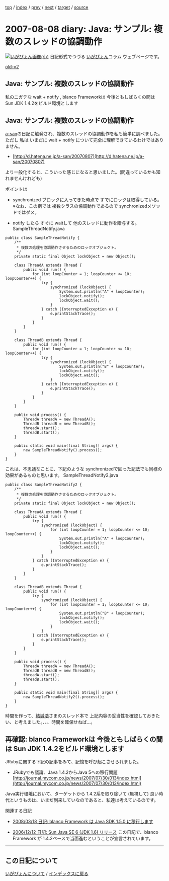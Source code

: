 [top](https://igapyon.github.io/diary/) 
 / [index](https://igapyon.github.io/diary/2007/index.html) 
 / [prev](https://igapyon.github.io/diary/2007/ig070811.html) 
 / [next](https://igapyon.github.io/diary/2007/ig070729.html) 
 / [target](https://igapyon.github.io/diary/2007/ig070808.html) 
 / [source](https://github.com/igapyon/diary/blob/gh-pages/2007/ig070808.html.src.md) 

2007-08-08 diary: Java: サンプル: 複数のスレッドの協調動作
=====================================================================================================
[![いがぴょん画像(小)](https://igapyon.github.io/diary/images/iga200306s.jpg "いがぴょん")](https://igapyon.github.io/diary/memo/memoigapyon.html) 日記形式でつづる [いがぴょん](https://igapyon.github.io/diary/memo/memoigapyon.html)コラム ウェブページです。

[old-v2](ig070808-orig.html)

## Java: サンプル: 複数のスレッドの協調動作

私のニガテな wait + notify , blanco Frameworkは 今後ともしばらくの間は Sun JDK 1.4.2をビルド環境とします


## Java: サンプル: 複数のスレッドの協調動作

[a-san](http://d.hatena.ne.jp/a-san/)の日記に触発され、複数のスレッドの協調動作を私も簡単に調べました。ただし 私は いまだに wait +
notify について完全に理解できているわけではありません。

* [http://d.hatena.ne.jp/a-san/20070807](http://d.hatena.ne.jp/a-san/20070807)

より一般化すると、こういった感じになると思いました。(間違っているかも知れませんけれども)

ポイントは

* synchronized ブロックに入ってきた時点で すでにロックは取得している。
  ※なお、この例では 複数クラスの協調動作であるので synchronizedメソッドではダメ。
  
* notify したら すぐに waitして 他のスレッドに動作を贈与する。
SampleThreadNotify.java

      
```
public class SampleThreadNotify {
    /**
     * 複数の処理を協調動作させるためのロックオブジェクト。
     */
    private static final Object lockObject = new Object();

    class ThreadA extends Thread {
        public void run() {
            for (int loopCounter = 1; loopCounter <= 10; loopCounter++) {
                try {
                    synchronized (lockObject) {
                        System.out.println("A" + loopCounter);
                        lockObject.notify();
                        lockObject.wait();
                    }
                } catch (InterruptedException e) {
                    e.printStackTrace();
                }
            }
        }
    }

    class ThreadB extends Thread {
        public void run() {
            for (int loopCounter = 1; loopCounter <= 10; loopCounter++) {
                try {
                    synchronized (lockObject) {
                        System.out.println("B" + loopCounter);
                        lockObject.notify();
                        lockObject.wait();
                    }
                } catch (InterruptedException e) {
                    e.printStackTrace();
                }
            }
        }
    }

    public void process() {
        ThreadA threadA = new ThreadA();
        ThreadB threadB = new ThreadB();
        threadA.start();
        threadB.start();
    }

    public static void main(final String[] args) {
        new SampleThreadNotify().process();
    }
}
```

      

これは、不思議なことに、下記のような synchronizedで囲った記法でも同様の効果があるものと思います。
SampleThreadNotify2.java

      
```
public class SampleThreadNotify2 {
    /**
     * 複数の処理を協調動作させるためのロックオブジェクト。
     */
    private static final Object lockObject = new Object();

    class ThreadA extends Thread {
        public void run() {
            try {
                synchronized (lockObject) {
                    for (int loopCounter = 1; loopCounter <= 10; loopCounter++) {
                        System.out.println("A" + loopCounter);
                        lockObject.notify();
                        lockObject.wait();
                    }
                }
            } catch (InterruptedException e) {
                e.printStackTrace();
            }
        }
    }

    class ThreadB extends Thread {
        public void run() {
            try {
                synchronized (lockObject) {
                    for (int loopCounter = 1; loopCounter <= 10; loopCounter++) {
                        System.out.println("B" + loopCounter);
                        lockObject.notify();
                        lockObject.wait();
                    }
                }
            } catch (InterruptedException e) {
                e.printStackTrace();
            }
        }
    }

    public void process() {
        ThreadA threadA = new ThreadA();
        ThreadB threadB = new ThreadB();
        threadA.start();
        threadB.start();
    }

    public static void main(final String[] args) {
        new SampleThreadNotify2().process();
    }
}
```

      

時間を作って、[結城浩](http://www.hyuki.com/)さまのスレッド本で 上記内容の妥当性を確認しておきたい、と考えました。、、、時間を確保せねば…。

## 再確認: blanco Frameworkは 今後ともしばらくの間は Sun JDK 1.4.2をビルド環境とします

JRubyに関する下記の記事をみて、記憶を呼び起こさせられました。

* JRubyでも議論、Java 1.4.2からJava 5への移行問題
  [http://journal.mycom.co.jp/news/2007/07/30/013/index.html](http://journal.mycom.co.jp/news/2007/07/30/013/index.html)

Java実行環境において、ターゲットから 1.4.2系を取り除いて (無視して) 良い時代というものは、いまだ到来していなのであると、私達は考えているのです。

関連する日記

* [2008/03/18 日記: blanco Framework は Java SDK 1.5.0 に移行します](../2008/ig080318.html)
  
* [2006/12/12 日記: Sun Java SE 6 (JDK 1.6) リリース](../2006/ig061212.html)
  この日記で、blanco Framework が 1.4.2ベースで当面進むということが宣言されています。

----------------------------------------------------------------------------------------------------

## この日記について
[いがぴょんについて](https://igapyon.github.io/diary/memo/memoigapyon.html) / [インデックスに戻る](https://igapyon.github.io/diary/idxall.html)
